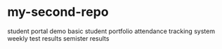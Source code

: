 # my-second-repo
student portal demo
basic student portfolio
attendance tracking system
weekly test results
semister results
